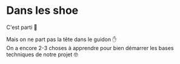 # Dans les shoe

C'est parti :running:

Mais on ne part pas la tête dans le guidon :hand:  
On a encore 2-3 choses à apprendre pour bien démarrer les bases techniques de notre projet :nerd_face:
